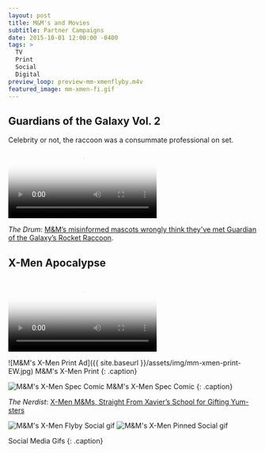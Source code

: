 ```yaml
---
layout: post
title: M&M's and Movies
subtitle: Partner Campaigns
date: 2015-10-01 12:00:00 -0400
tags: >
  TV
  Print
  Social
  Digital
preview_loop: preview-mm-xmenflyby.m4v
featured_image: mm-xmen-fi.gif
---
```


## Guardians of the Galaxy Vol. 2
Celebrity or not, the raccoon was a consummate professional on set.
<video autoplay controls poster="{{ site.baseurl }}/assets/preplay/mm-guardians-15-preplay.jpg">
    <source src="{{ site.baseurl }}/assets/mp4/mm-guardians-15.mp4" type="video/mp4" />
    Your browser does not support the video tag.
</video>

<!-- ![M&M's Guardinas Print Ad]({{ site.baseurl }}/assets/img/mm-guardians-print.jpg)
M&M's Guardians Print
{: .caption} -->

*The Drum*: [M&M’s misinformed mascots wrongly think they've met Guardian of the Galaxy’s Rocket Raccoon](https://www.thedrum.com/news/2017/04/12/mm-s-misinformed-mascots-wrongly-think-theyve-met-guardian-the-galaxy-s-rocket).

## X-Men Apocalypse

<video autoplay controls poster="{{ site.baseurl }}/assets/preplay/mm-xmen-30-preplay.jpg">
    <source src="{{ site.baseurl }}/assets/mp4/mm-xmen-30.mp4" type="video/mp4" />
    Your browser does not support the video tag.
</video>

![M&M's X-Men Print Ad]({{ site.baseurl }}/assets/img/mm-xmen-print-EW.jpg)
M&M's X-Men Print
{: .caption}

<img src="{{ site.baseurl }}/assets/img/mm-xmen-telepathyComic.jpg" alt="M&M's X-Men Spec Comic">
M&M's X-Men Spec Comic
{: .caption}

*The Nerdist*: [X-Men M&Ms, Straight From Xavier’s School for Gifting Yum-sters](https://webcache.googleusercontent.com/search?q=cache:mRH_nn_kOWkJ:https://archive.nerdist.com/x-men-mms-straight-from-xaviers-school-for-gifting-yum-sters)

<!-- put these into fb / twitter situation -->
<img src="{{ site.baseurl }}/assets/img/mm-xmen-flyby.gif" alt="M&M's X-Men Flyby Social gif">
<img src="{{ site.baseurl }}/assets/img/mm-xmen-pinned.gif" alt="M&M's X-Men Pinned Social gif">

Social Media Gifs
{: .caption}
